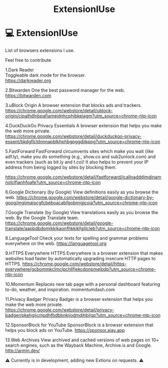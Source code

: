 <h1 align="center">ExtensionIUse</h1>

# 💻 ExtensionIUse

List of browsers extensions I use.

Feel free to contribute

1.Dark Reader
</br>Toggleable dark mode for the browser.
</br>https://darkreader.org

2.Bitwarden
One the best password manager for the web.
https://bitwarden.com

3.uBlock Origin
A browser extension that blocks ads and trackers.
https://chrome.google.com/webstore/detail/ublock-origin/cjpalhdlnbpafiamejdnhcphjbkeiagm?utm_source=chrome-ntp-icon

4.DuckDuckGo Privacy Essentials
A browser extension that helps you make the web more private.
https://chrome.google.com/webstore/detail/duckduckgo-privacy-essent/bkdgflcldnnnapblkhphbgpggdiikppg?utm_source=chrome-ntp-icon

5.FastForward
FastForward circumvents sites which make you wait (like adf.ly), make you do something (e.g., show.co and sub2unlock.com) and even trackers (such as bit.ly and t.co)! It also helps to prevent your IP address from being logged by sites by blocking them.

https://chrome.google.com/webstore/detail/fastforward/icallnadddjmdinamnolclfjanhfoafe?utm_source=chrome-ntp-icon

6.Google Dictionary (by Google)
View definitions easily as you browse the web.
https://chrome.google.com/webstore/detail/google-dictionary-by-goog/mgijmajocgfcbeboacabfgobmjgjcoja?utm_source=chrome-ntp-icon

7.Google Translate (by Google)
View translations easily as you browse the web. By the Google Translate team.
https://chrome.google.com/webstore/detail/google-translate/aapbdbdomjkkjkaonfhkkikfgjllcleb?utm_source=chrome-ntp-icon

8.LanguageTool
Check your texts for spelling and grammar problems everywhere on the web.
https://languagetool.org

9.HTTPS Everywhere
HTTPS Everywhere is a browser extension that makes websites load faster by automatically upgrading insecure HTTP pages to HTTPS.
https://chrome.google.com/webstore/detail/https-everywhere/gcbommkclmclpchllfjekcdonpmejbdp?utm_source=chrome-ntp-icon

10.Momentum
Replaces new tab page with a personal dashboard featuring to-do, weather, and inspiration.
momentumdash.com

11.Privacy Badger
Privacy Badger is a browser extension that helps you make the web more private.
https://chrome.google.com/webstore/detail/privacy-badger/pkehgijcmpdhfbdbbnkijodmdjhbjlgp?utm_source=chrome-ntp-icon

12.SponsorBlock for YouTube
SponsorBlock is a browser extension that helps you block ads on YouTube.
https://sponsor.ajay.app

13.Web Archives
View archived and cached versions of web pages on 10+ search engines, such as the Wayback Machine, Archive.is and Google.
http://armin.dev/


⚠️ Currently is in development, adding new Extions on requests. ⚠️


